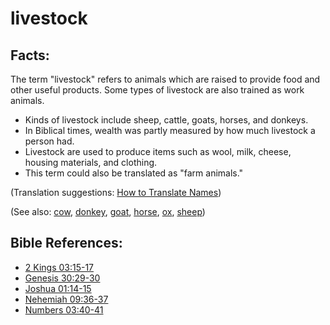 # livestock #

## Facts: ##

The term "livestock" refers to animals which are raised to provide food and other useful products. Some types of livestock are also trained as work animals.

* Kinds of livestock include sheep, cattle, goats, horses, and donkeys.
* In Biblical times, wealth was partly measured by how much livestock a person had.
* Livestock are used to produce items such as wool, milk, cheese, housing materials, and clothing.
* This term could also be translated as "farm animals."

(Translation suggestions: [How to Translate Names](en/ta-vol1/translate/man/translate-names))

(See also: [cow](../other/cow.md), [donkey](../other/donkey.md), [goat](../other/goat.md), [horse](../other/horse.md), [ox](../other/ox.md), [sheep](../other/sheep.md)) 

## Bible References: ##

* [2 Kings 03:15-17](en/tn/2ki/help/03/15)
* [Genesis 30:29-30](en/tn/gen/help/30/29)
* [Joshua 01:14-15](en/tn/jos/help/01/14)
* [Nehemiah 09:36-37](en/tn/neh/help/09/36)
* [Numbers 03:40-41](en/tn/num/help/03/40)